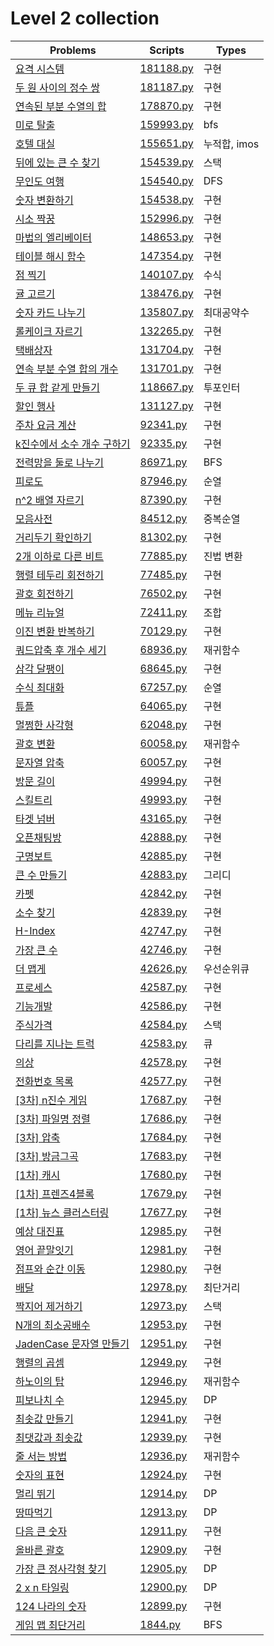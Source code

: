 # Level 2 collection

| Problems                                                                               | Scripts                | Types        |
| -------------------------------------------------------------------------------------- | ---------------------- | ------------ |
| [요격 시스템](https://programmers.co.kr/learn/courses/30/lessons/181188)               | [181188.py](181188.py) | 구현         |
| [두 원 사이의 정수 쌍](https://programmers.co.kr/learn/courses/30/lessons/181187)      | [181187.py](181187.py) | 구현         |
| [연속된 부분 수열의 합](https://programmers.co.kr/learn/courses/30/lessons/178870)     | [178870.py](178870.py) | 구현         |
| [미로 탈출](https://programmers.co.kr/learn/courses/30/lessons/159993)                 | [159993.py](159993.py) | bfs          |
| [호텔 대실](https://programmers.co.kr/learn/courses/30/lessons/155651)                 | [155651.py](155651.py) | 누적합, imos |
| [뒤에 있는 큰 수 찾기](https://programmers.co.kr/learn/courses/30/lessons/154539)      | [154539.py](154539.py) | 스택         |
| [무인도 여행](https://programmers.co.kr/learn/courses/30/lessons/154540)               | [154540.py](154540.py) | DFS          |
| [숫자 변환하기](https://programmers.co.kr/learn/courses/30/lessons/154538)             | [154538.py](154538.py) | 구현         |
| [시소 짝꿍](https://programmers.co.kr/learn/courses/30/lessons/152996)                 | [152996.py](152996.py) | 구현         |
| [마법의 엘리베이터](https://programmers.co.kr/learn/courses/30/lessons/148653)         | [148653.py](148653.py) | 구현         |
| [테이블 해시 함수](https://programmers.co.kr/learn/courses/30/lessons/147354)          | [147354.py](147354.py) | 구현         |
| [점 찍기](https://programmers.co.kr/learn/courses/30/lessons/140107)                   | [140107.py](140107.py) | 수식         |
| [귤 고르기](https://programmers.co.kr/learn/courses/30/lessons/138476)                 | [138476.py](138476.py) | 구현         |
| [숫자 카드 나누기](https://programmers.co.kr/learn/courses/30/lessons/135807)          | [135807.py](135807.py) | 최대공약수   |
| [롤케이크 자르기](https://programmers.co.kr/learn/courses/30/lessons/132265)           | [132265.py](132265.py) | 구현         |
| [택배상자](https://programmers.co.kr/learn/courses/30/lessons/131704)                  | [131704.py](131704.py) | 구현         |
| [연속 부분 수열 합의 개수](https://programmers.co.kr/learn/courses/30/lessons/131701)  | [131701.py](131701.py) | 구현         |
| [두 큐 합 같게 만들기](https://programmers.co.kr/learn/courses/30/lessons/118667)      | [118667.py](118667.py) | 투포인터     |
| [할인 행사](https://programmers.co.kr/learn/courses/30/lessons/131127)                 | [131127.py](131127.py) | 구현         |
| [주차 요금 계산](https://programmers.co.kr/learn/courses/30/lessons/92341)             | [92341.py](92341.py)   | 구현         |
| [k진수에서 소수 개수 구하기](https://programmers.co.kr/learn/courses/30/lessons/92335) | [92335.py](92335.py)   | 구현         |
| [전력망을 둘로 나누기](https://programmers.co.kr/learn/courses/30/lessons/86971)       | [86971.py](86971.py)   | BFS          |
| [피로도](https://programmers.co.kr/learn/courses/30/lessons/87946)                     | [87946.py](87946.py)   | 순열         |
| [n^2 배열 자르기](https://programmers.co.kr/learn/courses/30/lessons/87390)            | [87390.py](87390.py)   | 구현         |
| [모음사전](https://programmers.co.kr/learn/courses/30/lessons/84512)                   | [84512.py](84512.py)   | 중복순열     |
| [거리두기 확인하기](https://programmers.co.kr/learn/courses/30/lessons/81302)          | [81302.py](81302.py)   | 구현         |
| [2개 이하로 다른 비트](https://programmers.co.kr/learn/courses/30/lessons/77885)       | [77885.py](77885.py)   | 진법 변환    |
| [행렬 테두리 회전하기](https://programmers.co.kr/learn/courses/30/lessons/77485)       | [77485.py](77485.py)   | 구현         |
| [괄호 회전하기](https://programmers.co.kr/learn/courses/30/lessons/76502)              | [76502.py](76502.py)   | 구현         |
| [메뉴 리뉴얼](https://programmers.co.kr/learn/courses/30/lessons/72411)                | [72411.py](72411.py)   | 조합         |
| [이진 변환 반복하기](https://programmers.co.kr/learn/courses/30/lessons/70129)         | [70129.py](70129.py)   | 구현         |
| [쿼드압축 후 개수 세기](https://programmers.co.kr/learn/courses/30/lessons/68936)      | [68936.py](68936.py)   | 재귀함수     |
| [삼각 달팽이](https://programmers.co.kr/learn/courses/30/lessons/68645)                | [68645.py](68645.py)   | 구현         |
| [수식 최대화](https://programmers.co.kr/learn/courses/30/lessons/67257)                | [67257.py](67257.py)   | 순열         |
| [튜플](https://programmers.co.kr/learn/courses/30/lessons/64065)                       | [64065.py](64065.py)   | 구현         |
| [멀쩡한 사각형](https://programmers.co.kr/learn/courses/30/lessons/62048)              | [62048.py](62048.py)   | 구현         |
| [괄호 변환](https://programmers.co.kr/learn/courses/30/lessons/60058)                  | [60058.py](60058.py)   | 재귀함수     |
| [문자열 압축](https://programmers.co.kr/learn/courses/30/lessons/60057)                | [60057.py](60057.py)   | 구현         |
| [방문 길이](https://programmers.co.kr/learn/courses/30/lessons/49994)                  | [49994.py](49994.py)   | 구현         |
| [스킬트리](https://programmers.co.kr/learn/courses/30/lessons/49993)                   | [49993.py](49993.py)   | 구현         |
| [타겟 넘버](https://programmers.co.kr/learn/courses/30/lessons/43165)                  | [43165.py](43165.py)   | 구현         |
| [오픈채팅방](https://programmers.co.kr/learn/courses/30/lessons/42888)                 | [42888.py](42888.py)   | 구현         |
| [구명보트](https://programmers.co.kr/learn/courses/30/lessons/42885)                   | [42885.py](42885.py)   | 구현         |
| [큰 수 만들기](https://programmers.co.kr/learn/courses/30/lessons/42883)               | [42883.py](42883.py)   | 그리디       |
| [카펫](https://programmers.co.kr/learn/courses/30/lessons/42842)                       | [42842.py](42842.py)   | 구현         |
| [소수 찾기](https://programmers.co.kr/learn/courses/30/lessons/42839)                  | [42839.py](42839.py)   | 구현         |
| [H-Index](https://programmers.co.kr/learn/courses/30/lessons/42747)                    | [42747.py](42747.py)   | 구현         |
| [가장 큰 수](https://programmers.co.kr/learn/courses/30/lessons/42746)                 | [42746.py](42746.py)   | 구현         |
| [더 맵게](https://programmers.co.kr/learn/courses/30/lessons/42626)                    | [42626.py](42626.py)   | 우선순위큐   |
| [프로세스](https://programmers.co.kr/learn/courses/30/lessons/42587)                   | [42587.py](42587.py)   | 구현         |
| [기능개발](https://programmers.co.kr/learn/courses/30/lessons/42586)                   | [42586.py](42586.py)   | 구현         |
| [주식가격](https://programmers.co.kr/learn/courses/30/lessons/42584)                   | [42584.py](42584.py)   | 스택         |
| [다리를 지나는 트럭](https://programmers.co.kr/learn/courses/30/lessons/42583)         | [42583.py](42583.py)   | 큐           |
| [의상](https://programmers.co.kr/learn/courses/30/lessons/42578)                       | [42578.py](42578.py)   | 구현         |
| [전화번호 목록](https://programmers.co.kr/learn/courses/30/lessons/42577)              | [42577.py](42577.py)   | 구현         |
| [\[3차\] n진수 게임](https://programmers.co.kr/learn/courses/30/lessons/17687)         | [17687.py](17687.py)   | 구현         |
| [\[3차\] 파일명 정렬](https://programmers.co.kr/learn/courses/30/lessons/17686)        | [17686.py](17686.py)   | 구현         |
| [\[3차\] 압축](https://programmers.co.kr/learn/courses/30/lessons/17684)               | [17684.py](17684.py)   | 구현         |
| [\[3차\] 방금그곡](https://programmers.co.kr/learn/courses/30/lessons/17683)           | [17683.py](17683.py)   | 구현         |
| [\[1차\] 캐시](https://programmers.co.kr/learn/courses/30/lessons/17680)               | [17680.py](17680.py)   | 구현         |
| [\[1차\] 프렌즈4블록](https://programmers.co.kr/learn/courses/30/lessons/17679)        | [17679.py](17679.py)   | 구현         |
| [\[1차\] 뉴스 클러스터링](https://programmers.co.kr/learn/courses/30/lessons/17677)    | [17677.py](17677.py)   | 구현         |
| [예상 대진표](https://programmers.co.kr/learn/courses/30/lessons/12985)                | [12985.py](12985.py)   | 구현         |
| [영어 끝말잇기](https://programmers.co.kr/learn/courses/30/lessons/12981)              | [12981.py](12981.py)   | 구현         |
| [점프와 순간 이동](https://programmers.co.kr/learn/courses/30/lessons/12980)           | [12980.py](12980.py)   | 구현         |
| [배달](https://programmers.co.kr/learn/courses/30/lessons/12978)                       | [12978.py](12978.py)   | 최단거리     |
| [짝지어 제거하기](https://programmers.co.kr/learn/courses/30/lessons/12973)            | [12973.py](12973.py)   | 스택         |
| [N개의 최소공배수](https://programmers.co.kr/learn/courses/30/lessons/12953)           | [12953.py](12953.py)   | 구현         |
| [JadenCase 문자열 만들기](https://programmers.co.kr/learn/courses/30/lessons/12951)    | [12951.py](12951.py)   | 구현         |
| [행렬의 곱셈](https://programmers.co.kr/learn/courses/30/lessons/12949)                | [12949.py](12949.py)   | 구현         |
| [하노이의 탑](https://programmers.co.kr/learn/courses/30/lessons/12946)                | [12946.py](12946.py)   | 재귀함수     |
| [피보나치 수](https://programmers.co.kr/learn/courses/30/lessons/12945)                | [12945.py](12945.py)   | DP           |
| [최솟값 만들기](https://programmers.co.kr/learn/courses/30/lessons/12941)              | [12941.py](12941.py)   | 구현         |
| [최댓값과 최솟값](https://programmers.co.kr/learn/courses/30/lessons/12939)            | [12939.py](12939.py)   | 구현         |
| [줄 서는 방법](https://programmers.co.kr/learn/courses/30/lessons/12936)               | [12936.py](12936.py)   | 재귀함수     |
| [숫자의 표현](https://programmers.co.kr/learn/courses/30/lessons/12924)                | [12924.py](12924.py)   | 구현         |
| [멀리 뛰기](https://programmers.co.kr/learn/courses/30/lessons/12914)                  | [12914.py](12914.py)   | DP           |
| [땅따먹기](https://programmers.co.kr/learn/courses/30/lessons/12913)                   | [12913.py](12913.py)   | DP           |
| [다음 큰 숫자](https://programmers.co.kr/learn/courses/30/lessons/12911)               | [12911.py](12911.py)   | 구현         |
| [올바른 괄호](https://programmers.co.kr/learn/courses/30/lessons/12909)                | [12909.py](12909.py)   | 구현         |
| [가장 큰 정사각형 찾기](https://programmers.co.kr/learn/courses/30/lessons/12905)      | [12905.py](12905.py)   | DP           |
| [2 x n 타일링](https://programmers.co.kr/learn/courses/30/lessons/12900)               | [12900.py](12900.py)   | DP           |
| [124 나라의 숫자](https://programmers.co.kr/learn/courses/30/lessons/12899)            | [12899.py](12899.py)   | 구현         |
| [게임 맵 최단거리](https://programmers.co.kr/learn/courses/30/lessons/1844)            | [1844.py](1844.py)     | BFS          |
